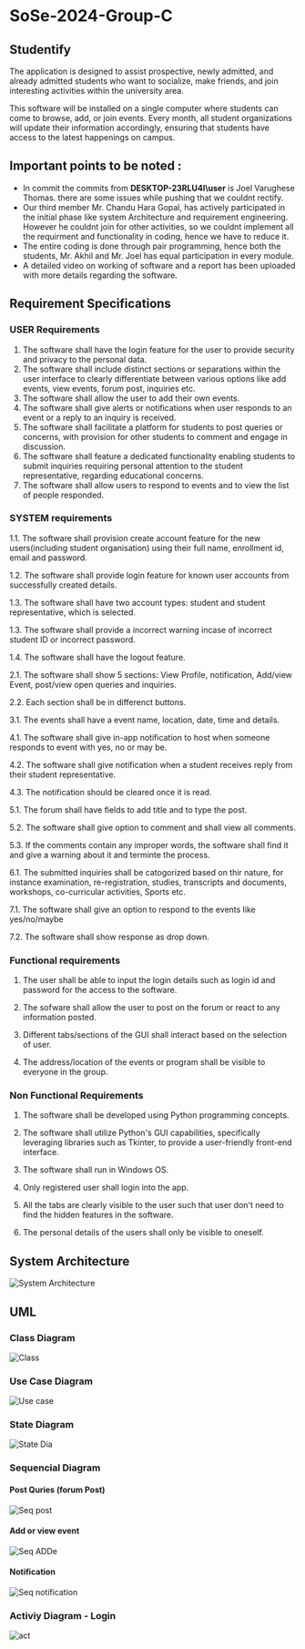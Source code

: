 # SoSe-2024-Group-C
## Studentify 
The application is designed to assist prospective, newly admitted, and already admitted students who want to socialize, make friends, and join interesting activities within the university area.

This software will be installed on a single computer where students can come to browse, add, or join events. Every month, all student organizations will update their information accordingly, ensuring that students have access to the latest happenings on campus.

## Important points to be noted : 
* In commit the commits from **DESKTOP-23RLU4I\user** is Joel Varughese Thomas. there are some issues while pushing that we couldnt rectify.
* Our third member Mr. Chandu Hara Gopal, has actively participated in the initial phase like system Architecture and requirement engineering. However he couldnt join for other activities, so we couldnt implement all the requirment and functionality in coding, hence we have to reduce it.
* The entire coding is done through pair programming, hence both the students, Mr. Akhil and Mr. Joel has equal participation in every module. 
* A detailed video on working of software and a report has been uploaded with more details regarding the software.

## Requirement Specifications

### USER Requirements

1.	The software shall have the login feature for the user to provide security and privacy to the personal data.
2.	The software shall include distinct sections or separations within the user interface to clearly differentiate between various options like add events, view events, forum post, inquiries etc.
3.	The software shall allow the user to add their own events.
4.	The software shall give alerts or notifications when user responds to an event or a reply to an inquiry is received.
5.  The software shall facilitate a platform for students to post queries or concerns, with provision for other students to comment and engage in discussion.
6.  The software shall feature a dedicated functionality enabling students to submit inquiries requiring personal attention to the student representative, regarding educational concerns.
7. The software shall allow users to respond to events and to view the list of people responded.



### SYSTEM requirements

1.1.    The software shall provision create account feature for the new users(including student organisation) using their full name, enrollment id, email and password.

1.2.    The software shall provide login feature for known user accounts from successfully created details.

1.3.    The software shall have two account types: student and student representative, which is selected.

1.3.    The software shall provide a incorrect warning incase of incorrect student ID or incorrect password.

1.4.    The software shall have the logout feature.

2.1.    The software shall show 5 sections: View Profile, notification, Add/view Event, post/view open queries and inquiries.

2.2.    Each section shall be in differenct buttons. 

3.1.    The events shall have a event name, location, date, time and details.

4.1.    The software shall give in-app notification to host when someone responds to event with yes, no or may be.

4.2.    The software shall give notification when a student receives reply from their student representative.

4.3.    The notification should be cleared once it is read.

5.1.    The forum shall have fields to add title and to type the post.

5.2.    The software shall give option to comment and shall view all comments.

5.3.    If the comments contain any improper words, the software shall find it and give a warning about it and terminte the process.

6.1.    The submitted inquiries shall be catogorized based on thir nature, for instance examination, re-registration, studies, transcripts and documents, workshops, co-curricular activities, Sports etc.

7.1.    The software shall give an option to respond to the events like yes/no/maybe

7.2.    The software shall show response as drop down.


### Functional requirements

1.  The user shall be able to input the login details such as login id and password for the access to the software.

2.  The sofware shall allow the user to post on the forum or react to any information posted.

3.  Different tabs/sections of the GUI shall interact based on the selection of user.

4.  The address/location of the events or program shall be visible to everyone in the group.



### Non Functional Requirements

1.  The software shall be developed using Python programming concepts.

2.	The software shall utilize Python's GUI capabilities, specifically leveraging libraries such as Tkinter, to provide a user-friendly front-end interface.

3.  The software shall run in Windows OS.

4.  Only registered user shall login into the app.

5.  All the tabs are clearly visible to the user such that user don't need to find the hidden features in the software.

6.  The personal details of the users shall only be visible to oneself.

## System Architecture

![System Architecture](arche.jpg)

## UML 

### Class Diagram

![Class](./ClassDiagram1.jpg)

### Use Case Diagram

![Use case](./UML/Use_case_diagram.jpeg)

### State Diagram

![State Dia](./UML/State_diagram__2_.jpeg)

### Sequencial Diagram

#### Post Quries (forum Post)

![Seq post](./UML/Sequence_diagram_forum_post__3_.jpeg)

#### Add or view event

![Seq ADDe](./UML/Sequence_diagram_add_view_event.jpeg)

#### Notification

![Seq notification](./UML/Sequence_diagram_for_notification.jpeg)

### Activiy Diagram - Login

![act](./UML/Activity_diagram.JPG)




























